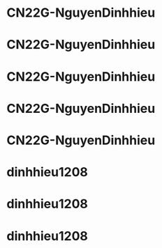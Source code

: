 # CN22G-NguyenDinhhieu
# CN22G-NguyenDinhhieu
# CN22G-NguyenDinhhieu
# CN22G-NguyenDinhhieu
# CN22G-NguyenDinhhieu
# dinhhieu1208
# dinhhieu1208
# dinhhieu1208
